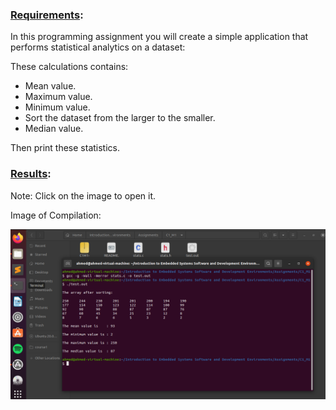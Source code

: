 ### <ins>Requirements</ins>:  

In this programming assignment you will create a simple application that performs statistical analytics on a dataset:

These calculations contains: 
- Mean value. 
- Maximum value.
- Minimum value. 
- Sort the dataset from the larger to the smaller.
- Median value.

Then print these statistics.


### <ins>Results</ins>:  

Note: Click on the image to open it.

Image of Compilation: 

![alt text](https://github.com/AhmedHassan95/Makefile/blob/master/Assignments/C1_M1/C1M1.png)
